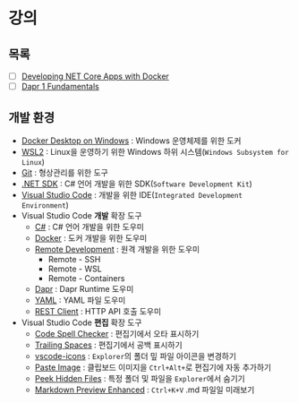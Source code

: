 # 강의

## 목록
- [ ] [Developing NET Core Apps with Docker](./Developing_NET_Core_Apps_with_Docker/)
- [ ] [Dapr 1 Fundamentals](./Dapr_1_Fundamentals)

## 개발 환경
- [Docker Desktop on Windows](https://docs.docker.com/desktop/windows/install/) : Windows 운영체제를 위한 도커
- [WSL2](https://docs.microsoft.com/ko-kr/windows/wsl/install) : Linux을 운영하기 위한 Windows 하위 시스템(`Windows Subsystem for Linux`)
- [Git](https://git-scm.com/) : 형상관리를 위한 도구
- [.NET SDK](https://dotnet.microsoft.com/en-us/download/visual-studio-sdks) : C# 언어 개발을 위한 SDK(`Software Development Kit`)
- [Visual Studio Code](https://code.visualstudio.com/) : 개발을 위한 IDE(`Integrated Development Environment`)
- Visual Studio Code **개발** 확장 도구
  - [C#](https://marketplace.visualstudio.com/items?itemName=ms-dotnettools.csharp) : C# 언어 개발을 위한 도우미
  - [Docker](https://marketplace.visualstudio.com/items?itemName=ms-azuretools.vscode-docker) : 도커 개발을 위한 도우미
  - [Remote Development](https://marketplace.visualstudio.com/items?itemName=ms-vscode-remote.vscode-remote-extensionpack) : 원격 개발을 위한 도우미
    - Remote - SSH
    - Remote - WSL
    - Remote - Containers
  - [Dapr](https://marketplace.visualstudio.com/items?itemName=ms-azuretools.vscode-dapr) : Dapr Runtime 도우미
  - [YAML](https://docs.docker.com/desktop/windows/install/) : YAML 파일 도우미
  - [REST Client](https://marketplace.visualstudio.com/items?itemName=humao.rest-client) : HTTP API 호출 도우미
- Visual Studio Code **편집** 확장 도구
  - [Code Spell Checker](https://marketplace.visualstudio.com/items?itemName=streetsidesoftware.code-spell-checker) : 편집기에서 오타 표시하기
  - [Trailing Spaces](https://marketplace.visualstudio.com/items?itemName=shardulm94.trailing-spaces) : 편집기에서 공백 표시하기
  - [vscode-icons](https://marketplace.visualstudio.com/items?itemName=vscode-icons-team.vscode-icons) : `Explorer`의 폴더 밒 파일 아이콘을 변경하기
  - [Paste Image](https://marketplace.visualstudio.com/items?itemName=mushan.vscode-paste-image) : 클립보드 이미지을 `Ctrl+Alt+`로 편집기에 자동 추가하기
  - [Peek Hidden Files](https://marketplace.visualstudio.com/items?itemName=adrianwilczynski.toggle-hidden) : 특정 폴더 및 파일을 `Explorer`에서 숨기기
  - [Markdown Preview Enhanced](https://marketplace.visualstudio.com/items?itemName=shd101wyy.markdown-preview-enhanced) : `Ctrl+K+V` .md 파일일 미래보기
